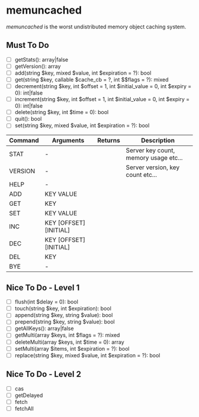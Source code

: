# memuncached

_memuncached_ is the worst undistributed memory object caching system.

## Must To Do

- [ ] getStats(): array|false
- [ ] getVersion(): array
- [ ] add(string $key, mixed $value, int $expiration = ?): bool
- [ ] get(string $key, callable $cache_cb = ?, int $$flags = ?): mixed
- [ ] decrement(string $key, int $offset = 1, int $initial_value = 0, int $expiry = 0): int|false
- [ ] increment(string $key, int $offset = 1, int $initial_value = 0, int $expiry = 0): int|false
- [ ] delete(string $key, int $time = 0): bool
- [ ] quit(): bool
- [ ] set(string $key, mixed $value, int $expiration = ?): bool

| Command | Arguments              | Returns | Description                           |
| ------- | ---------------------- | ------- | ------------------------------------- |
| STAT    | -                      |         | Server key count, memory usage etc... |
| VERSION | -                      |         | Server version, key count etc...      |
| HELP    | -                      |         |                                       |
| ADD     | KEY VALUE              |         |                                       |
| GET     | KEY                    |         |                                       |
| SET     | KEY VALUE              |         |                                       |
| INC     | KEY [OFFSET] [INITIAL] |         |                                       |
| DEC     | KEY [OFFSET] [INITIAL] |         |                                       |
| DEL     | KEY                    |         |                                       |
| BYE     | -                      |         |                                       |

## Nice To Do - Level 1

- [ ] flush(int $delay = 0): bool
- [ ] touch(string $key, int $expiration): bool
- [ ] append(string $key, string $value): bool
- [ ] prepend(string $key, string $value): bool
- [ ] getAllKeys(): array|false
- [ ] getMulti(array $keys, int $flags = ?): mixed
- [ ] deleteMulti(array $keys, int $time = 0): array
- [ ] setMulti(array $items, int $expiration = ?): bool
- [ ] replace(string $key, mixed $value, int $expiration = ?): bool

## Nice To Do - Level 2

- [ ] cas
- [ ] getDelayed
- [ ] fetch
- [ ] fetchAll
